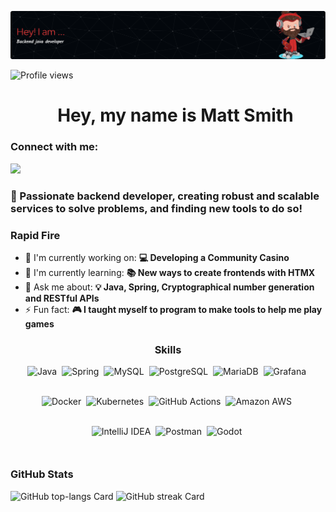 ![Header](./github-header-image.png)

![Profile views](https://komarev.com/ghpvc/?username=SociallyAwkk&label=Profile%20views&color=0e75b6&style=flat)

<div id="toc">
  <ul align="center" style="list-style: none">
    <summary>
      <h1>
        Hey, my name is Matt Smith 
      </h1>
    </summary>
  </ul>
</div>

**<h3 align="left">Connect with me:</h3>** 
<p align="left"><a href="https://github.com/SociallyAwhh" target="_blank"><img src="https://img.shields.io/badge/GitHub-100000?style=for-the-badge&logo=github&logoColor=white" height="28" style="margin-right: 4px"></a></p>

 **<h3 align="left">🚀 Passionate backend developer, creating robust and scalable services to solve problems, and finding new tools to do so!</h3>**

**<h3 align="left">Rapid Fire</h3>**

- 💼 I'm currently working on: **💻 Developing a Community Casino**
- 🌱 I'm currently learning: **📚 New ways to create frontends with HTMX**
- 💬 Ask me about: **💡 Java, Spring, Cryptographical number generation and RESTful APIs**
- ⚡ Fun fact: **🎮 I taught myself to program to make tools to help me play games**

 **<h3 align="center">Skills</h3>**

<div style="display: flex; flex-wrap: wrap; gap: 4px; justify-content: center;"><img src="https://img.shields.io/badge/Java-007396?logo=java&logoColor=white" height="44" alt="Java" style="margin-right: 4px"> <img src="https://img.shields.io/badge/Spring-6DB33F?logo=spring&logoColor=white" height="44" alt="Spring" style="margin-right: 4px"> <img src="https://img.shields.io/badge/MySQL-4479A1?logo=mysql&logoColor=white" height="44" alt="MySQL" style="margin-right: 4px"> <img src="https://img.shields.io/badge/PostgreSQL-316192?logo=postgresql&logoColor=white" height="44" alt="PostgreSQL" style="margin-right: 4px"> <img src="https://img.shields.io/badge/MariaDB-003545?logo=mariadb&logoColor=white" height="44" alt="MariaDB" style="margin-right: 4px"> <img src="https://img.shields.io/badge/Grafana-F46800?logo=grafana&logoColor=white" height="44" alt="Grafana" style="margin-right: 4px"> <img src="https://img.shields.io/badge/Docker-2496ED?logo=docker&logoColor=white" height="44" alt="Docker" style="margin-right: 4px"> <img src="https://img.shields.io/badge/Kubernetes-326CE5?logo=kubernetes&logoColor=white" height="44" alt="Kubernetes" style="margin-right: 4px"> <img src="https://img.shields.io/badge/GitHub_Actions-2088FF?logo=github-actions&logoColor=white" height="44" alt="GitHub Actions" style="margin-right: 4px"> <img src="https://img.shields.io/badge/Amazon_AWS-232F3E?logo=amazon-aws&logoColor=white" height="44" alt="Amazon AWS" style="margin-right: 4px"> <img src="https://img.shields.io/badge/IntelliJ_IDEA-000000?logo=intellij-idea&logoColor=white" height="44" alt="IntelliJ IDEA" style="margin-right: 4px"> <img src="https://img.shields.io/badge/Postman-FF6C37?logo=postman&logoColor=white" height="44" alt="Postman" style="margin-right: 4px"> <img src="https://img.shields.io/badge/Godot-3F3F3F?logo=godot&logoColor=white" height="44" alt="Godot" style="margin-right: 4px"></div>

 **<h3 align="left">GitHub Stats</h3>**

<p align="left">
  <img width="48%" src="https://github-readme-stats.vercel.app/api/top-langs?username=SociallyAwkk&theme=default&cache_seconds=1800&border_radius=4&hide_title=false&layout=compact&langs_count=5&card_width=400&hide_progress=false" alt="GitHub top-langs Card" />
  <img width="48%" src="https://streak-stats.demolab.com/?user=SociallyAwkk&theme=default&hide_border=false&border_radius=4.5&date_format=M+j%5B%2C+Y%5D&mode=daily&disable_animations=false&hide_total_contributions=false&hide_current_streak=false&hide_longest_streak=false&exclude_days=&locale=en&card_height=200" alt="GitHub streak Card" />
</p>

